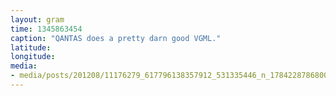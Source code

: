```yaml
---
layout: gram
time: 1345863454
caption: "QANTAS does a pretty darn good VGML."
latitude: 
longitude: 
media:
- media/posts/201208/11176279_617796138357912_531335446_n_17842287868000351.jpg
---
```

